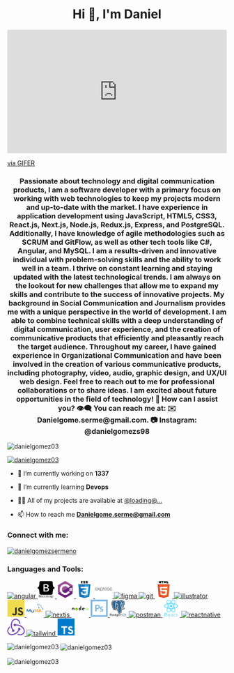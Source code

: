 <h1 align="center">Hi 👋, I'm Daniel</h1>
<div style="padding-top:56.200%;position:relative;"><iframe src="https://gifer.com/embed/J4o" width="100%" height="100%" style='position:absolute;top:0;left:0;' frameBorder="0" allowFullScreen></iframe></div><p><a href="https://gifer.com">via GIFER</a></p>
<h3 align="center">Passionate about technology and digital communication products, I am a software developer with a primary focus on working with web technologies to keep my projects modern and up-to-date with the market. I have experience in application development using JavaScript, HTML5, CSS3, React.js, Next.js, Node.js, Redux.js, Express, and PostgreSQL. Additionally, I have knowledge of agile methodologies such as SCRUM and GitFlow, as well as other tech tools like C#, Angular, and MySQL. I am a results-driven and innovative individual with problem-solving skills and the ability to work well in a team. I thrive on constant learning and staying updated with the latest technological trends. I am always on the lookout for new challenges that allow me to expand my skills and contribute to the success of innovative projects. My background in Social Communication and Journalism provides me with a unique perspective in the world of development. I am able to combine technical skills with a deep understanding of digital communication, user experience, and the creation of communicative products that efficiently and pleasantly reach the target audience. Throughout my career, I have gained experience in Organizational Communication and have been involved in the creation of various communicative products, including photography, video, audio, graphic design, and UX/UI web design. Feel free to reach out to me for professional collaborations or to share ideas. I am excited about future opportunities in the field of technology! 🚀 How can I assist you? 👁️‍🗨️ You can reach me at: ✉️ Danielgome.serme@gmail.com. 📷 Instagram: @danielgomezs98</h3>

<p align="left"> <img src="https://komarev.com/ghpvc/?username=danielgomez03&label=Profile%20views&color=0e75b6&style=flat" alt="danielgomez03" /> </p>

<p align="left"> <a href="https://github.com/ryo-ma/github-profile-trophy"><img src="https://github-profile-trophy.vercel.app/?username=danielgomez03" alt="danielgomez03" /></a> </p>

- 🔭 I’m currently working on **1337**

- 🌱 I’m currently learning **Devops**

- 👨‍💻 All of my projects are available at [@loading@...](@loading@...)

- 📫 How to reach me **Danielgome.serme@gmail.com**

<h3 align="left">Connect with me:</h3>
<p align="left">
<a href="https://linkedin.com/in/danielgomezsermeno" target="blank"><img align="center" src="https://raw.githubusercontent.com/rahuldkjain/github-profile-readme-generator/master/src/images/icons/Social/linked-in-alt.svg" alt="danielgomezsermeno" height="30" width="40" /></a>
</p>

<h3 align="left">Languages and Tools:</h3>
<p align="left"> <a href="https://angular.io" target="_blank" rel="noreferrer"> <img src="https://angular.io/assets/images/logos/angular/angular.svg" alt="angular" width="40" height="40"/> </a> <a href="https://getbootstrap.com" target="_blank" rel="noreferrer"> <img src="https://raw.githubusercontent.com/devicons/devicon/master/icons/bootstrap/bootstrap-plain-wordmark.svg" alt="bootstrap" width="40" height="40"/> </a> <a href="https://www.w3schools.com/cs/" target="_blank" rel="noreferrer"> <img src="https://raw.githubusercontent.com/devicons/devicon/master/icons/csharp/csharp-original.svg" alt="csharp" width="40" height="40"/> </a> <a href="https://www.w3schools.com/css/" target="_blank" rel="noreferrer"> <img src="https://raw.githubusercontent.com/devicons/devicon/master/icons/css3/css3-original-wordmark.svg" alt="css3" width="40" height="40"/> </a> <a href="https://expressjs.com" target="_blank" rel="noreferrer"> <img src="https://raw.githubusercontent.com/devicons/devicon/master/icons/express/express-original-wordmark.svg" alt="express" width="40" height="40"/> </a> <a href="https://www.figma.com/" target="_blank" rel="noreferrer"> <img src="https://www.vectorlogo.zone/logos/figma/figma-icon.svg" alt="figma" width="40" height="40"/> </a> <a href="https://git-scm.com/" target="_blank" rel="noreferrer"> <img src="https://www.vectorlogo.zone/logos/git-scm/git-scm-icon.svg" alt="git" width="40" height="40"/> </a> <a href="https://www.w3.org/html/" target="_blank" rel="noreferrer"> <img src="https://raw.githubusercontent.com/devicons/devicon/master/icons/html5/html5-original-wordmark.svg" alt="html5" width="40" height="40"/> </a> <a href="https://www.adobe.com/in/products/illustrator.html" target="_blank" rel="noreferrer"> <img src="https://www.vectorlogo.zone/logos/adobe_illustrator/adobe_illustrator-icon.svg" alt="illustrator" width="40" height="40"/> </a> <a href="https://developer.mozilla.org/en-US/docs/Web/JavaScript" target="_blank" rel="noreferrer"> <img src="https://raw.githubusercontent.com/devicons/devicon/master/icons/javascript/javascript-original.svg" alt="javascript" width="40" height="40"/> </a> <a href="https://www.mysql.com/" target="_blank" rel="noreferrer"> <img src="https://raw.githubusercontent.com/devicons/devicon/master/icons/mysql/mysql-original-wordmark.svg" alt="mysql" width="40" height="40"/> </a> <a href="https://nextjs.org/" target="_blank" rel="noreferrer"> <img src="https://cdn.worldvectorlogo.com/logos/nextjs-2.svg" alt="nextjs" width="40" height="40"/> </a> <a href="https://nodejs.org" target="_blank" rel="noreferrer"> <img src="https://raw.githubusercontent.com/devicons/devicon/master/icons/nodejs/nodejs-original-wordmark.svg" alt="nodejs" width="40" height="40"/> </a> <a href="https://www.photoshop.com/en" target="_blank" rel="noreferrer"> <img src="https://raw.githubusercontent.com/devicons/devicon/master/icons/photoshop/photoshop-line.svg" alt="photoshop" width="40" height="40"/> </a> <a href="https://www.postgresql.org" target="_blank" rel="noreferrer"> <img src="https://raw.githubusercontent.com/devicons/devicon/master/icons/postgresql/postgresql-original-wordmark.svg" alt="postgresql" width="40" height="40"/> </a> <a href="https://postman.com" target="_blank" rel="noreferrer"> <img src="https://www.vectorlogo.zone/logos/getpostman/getpostman-icon.svg" alt="postman" width="40" height="40"/> </a> <a href="https://reactjs.org/" target="_blank" rel="noreferrer"> <img src="https://raw.githubusercontent.com/devicons/devicon/master/icons/react/react-original-wordmark.svg" alt="react" width="40" height="40"/> </a> <a href="https://reactnative.dev/" target="_blank" rel="noreferrer"> <img src="https://reactnative.dev/img/header_logo.svg" alt="reactnative" width="40" height="40"/> </a> <a href="https://redux.js.org" target="_blank" rel="noreferrer"> <img src="https://raw.githubusercontent.com/devicons/devicon/master/icons/redux/redux-original.svg" alt="redux" width="40" height="40"/> </a> <a href="https://tailwindcss.com/" target="_blank" rel="noreferrer"> <img src="https://www.vectorlogo.zone/logos/tailwindcss/tailwindcss-icon.svg" alt="tailwind" width="40" height="40"/> </a> <a href="https://www.typescriptlang.org/" target="_blank" rel="noreferrer"> <img src="https://raw.githubusercontent.com/devicons/devicon/master/icons/typescript/typescript-original.svg" alt="typescript" width="40" height="40"/> </a> </p>

<p><img align="left" src="https://github-readme-stats.vercel.app/api/top-langs?username=danielgomez03&show_icons=true&locale=en&layout=compact" alt="danielgomez03" /></p>

<p>&nbsp;<img align="center" src="https://github-readme-stats.vercel.app/api?username=danielgomez03&show_icons=true&locale=en" alt="danielgomez03" /></p>

<p><img align="center" src="https://github-readme-streak-stats.herokuapp.com/?user=danielgomez03&" alt="danielgomez03" /></p>
